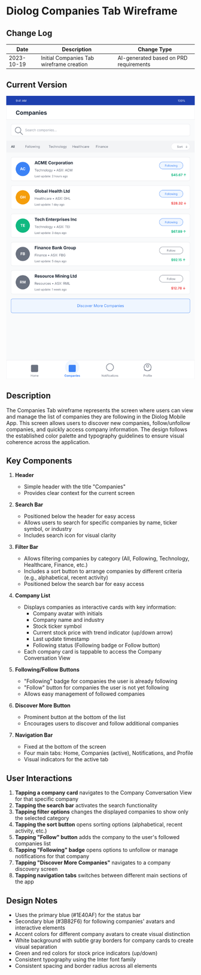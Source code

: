 # Diolog Companies Tab Wireframe

## Change Log

| Date | Description | Change Type |
|------|-------------|-------------|
| 2023-10-19 | Initial Companies Tab wireframe creation | AI-generated based on PRD requirements |

## Current Version

![Diolog Companies Tab Wireframe](diolog-companies-tab.svg)

## Description

The Companies Tab wireframe represents the screen where users can view and manage the list of companies they are following in the Diolog Mobile App. This screen allows users to discover new companies, follow/unfollow companies, and quickly access company information. The design follows the established color palette and typography guidelines to ensure visual coherence across the application.

## Key Components

1. **Header**
   - Simple header with the title "Companies"
   - Provides clear context for the current screen

2. **Search Bar**
   - Positioned below the header for easy access
   - Allows users to search for specific companies by name, ticker symbol, or industry
   - Includes search icon for visual clarity

3. **Filter Bar**
   - Allows filtering companies by category (All, Following, Technology, Healthcare, Finance, etc.)
   - Includes a sort button to arrange companies by different criteria (e.g., alphabetical, recent activity)
   - Positioned below the search bar for easy access

4. **Company List**
   - Displays companies as interactive cards with key information:
     - Company avatar with initials
     - Company name and industry
     - Stock ticker symbol
     - Current stock price with trend indicator (up/down arrow)
     - Last update timestamp
     - Following status (Following badge or Follow button)
   - Each company card is tappable to access the Company Conversation View

5. **Following/Follow Buttons**
   - "Following" badge for companies the user is already following
   - "Follow" button for companies the user is not yet following
   - Allows easy management of followed companies

6. **Discover More Button**
   - Prominent button at the bottom of the list
   - Encourages users to discover and follow additional companies

7. **Navigation Bar**
   - Fixed at the bottom of the screen
   - Four main tabs: Home, Companies (active), Notifications, and Profile
   - Visual indicators for the active tab

## User Interactions

1. **Tapping a company card** navigates to the Company Conversation View for that specific company
2. **Tapping the search bar** activates the search functionality
3. **Tapping filter options** changes the displayed companies to show only the selected category
4. **Tapping the sort button** opens sorting options (alphabetical, recent activity, etc.)
5. **Tapping "Follow" button** adds the company to the user's followed companies list
6. **Tapping "Following" badge** opens options to unfollow or manage notifications for that company
7. **Tapping "Discover More Companies"** navigates to a company discovery screen
8. **Tapping navigation tabs** switches between different main sections of the app

## Design Notes

- Uses the primary blue (#1E40AF) for the status bar
- Secondary blue (#3B82F6) for following companies' avatars and interactive elements
- Accent colors for different company avatars to create visual distinction
- White background with subtle gray borders for company cards to create visual separation
- Green and red colors for stock price indicators (up/down)
- Consistent typography using the Inter font family
- Consistent spacing and border radius across all elements